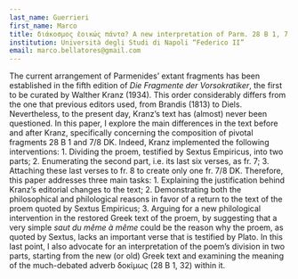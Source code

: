```yaml
---
last_name: Guerrieri
first_name: Marco
title: διάκοσμος ἐοικώς πάντα? A new interpretation of Parm. 28 B 1, 7, 8 DK
institution: Università degli Studi di Napoli “Federico II”
email: marco.bellatores@gmail.com
---
```


The current arrangement of Parmenides’ extant fragments has been established in the fifth edition of *Die Fragmente der Vorsokratiker*, the first to be curated by Walther Kranz (1934). This order considerably differs from the one that previous editors used, from Brandis (1813) to Diels. Nevertheless, to the present day, Kranz’s text has (almost) never been questioned. In this paper, I explore the main differences in the text before and after Kranz, specifically concerning the composition of pivotal fragments 28 B 1 and 7/8 DK. Indeed, Kranz implemented the following interventions: 1. Dividing the proem, testified by Sextus Empiricus, into two parts; 2. Enumerating the second part, i.e. its last six verses, as fr. 7; 3. Attaching these last verses to fr. 8 to create only one fr. 7/8 DK. Therefore, this paper addresses three main tasks: 1. Explaining the justification behind Kranz’s editorial changes to the text; 2. Demonstrating both the philosophical and philological reasons in favor of a return to the text of the proem quoted by Sextus Empiricus; 3. Arguing for a new philological intervention in the restored Greek text of the proem, by suggesting that a very simple *saut du même à même* could be the reason why the proem, as quoted by Sextus, lacks an important verse that is testified by Plato. In this last point, I also advocate for an interpretation of the poem’s division in two parts, starting from the new (or old) Greek text and examining the meaning of the much-debated adverb δοκίμως (28 B 1, 32) within it.

